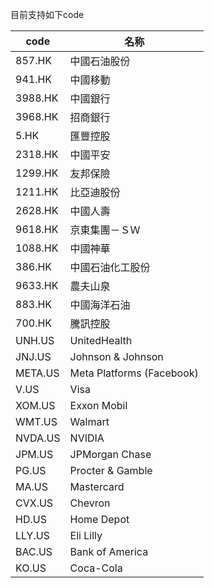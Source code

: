 目前支持如下code

| code    | 名称                      |
| ------- | ------------------------- |
| 857.HK  | 中國石油股份              |
| 941.HK  | 中國移動                  |
| 3988.HK | 中國銀行                  |
| 3968.HK | 招商銀行                  |
| 5.HK    | 匯豐控股                  |
| 2318.HK | 中國平安                  |
| 1299.HK | 友邦保險                  |
| 1211.HK | 比亞迪股份                |
| 2628.HK | 中國人壽                  |
| 9618.HK | 京東集團－ＳＷ            |
| 1088.HK | 中國神華                  |
| 386.HK  | 中國石油化工股份          |
| 9633.HK | 農夫山泉                  |
| 883.HK  | 中國海洋石油              |
| 700.HK  | 騰訊控股                  |
| UNH.US  | UnitedHealth              |
| JNJ.US  | Johnson & Johnson         |
| META.US | Meta Platforms (Facebook) |
| V.US    | Visa                      |
| XOM.US  | Exxon Mobil               |
| WMT.US  | Walmart                   |
| NVDA.US | NVIDIA                    |
| JPM.US  | JPMorgan Chase            |
| PG.US   | Procter & Gamble          |
| MA.US   | Mastercard                |
| CVX.US  | Chevron                   |
| HD.US   | Home Depot                |
| LLY.US  | Eli Lilly                 |
| BAC.US  | Bank of America           |
| KO.US   | Coca-Cola                 |
